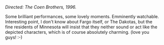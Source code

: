 <!--
.. title: Fargo
.. slug: fargo
.. date: 2009-01-27 17:09:56-06:00
.. tags: media,movies
.. type: text
-->

*Directed: The Coen Brothers, 1996.*

Some brilliant performances, some lovely moments. Emminently watchable.
Interesting point, I don't know about Fargo itself, or The Dakotas, but
the fine residents of Minnesota will insist that they neither sound or
act like the depicted characters, which is of course absolutely
charming. (love you guys! :-)
